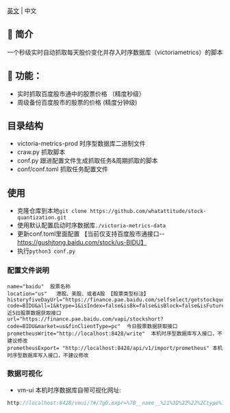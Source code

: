 
[英文](README.md) | 中文

## 📖 简介

一个秒级实时自动抓取每天股价变化并存入时序数据库（victoriametrics）的脚本

## 🚀 功能：

- 实时抓取百度股市通中的股票价格  （精度秒级）
- 周级备份百度股市的股票的价格 (精度分钟级)

## 目录结构

- victoria-metrics-prod 时序型数据库二进制文件
- craw.py 抓取脚本
- conf.py 跟进配置文件生成抓取任务&周期抓取的脚本
- conf/conf.toml 抓取任务配置文件

##  使用

- 克隆仓库到本地`git clone https://github.com/whatattitude/stock-quantization.git`
- 使用默认配置启动时序数据库`./victoria-metrics-data`
- 更新conf.toml里面配置 【当前仅支持百度股市通接口--https://gushitong.baidu.com/stock/us-BIDU】
- 执行`python3 conf.py`

### 配置文件说明
```
name="baidu"  股票名称
location="us"   港股、美股、或者A股 【股票类型标注】
historyfiveDayUrl="https://finance.pae.baidu.com/selfselect/getstockquotation?code=BIDU&all=1&ktype=1&isIndex=false&isBk=false&isBlock=false&isFutures=false&stockType=us&group=quotation_fiveday_us&finClientType=pc"  近5日股票数据获取接口
url="https://finance.pae.baidu.com/vapi/stockshort?code=BIDU&market=us&finClientType=pc"  今日股票数据获取接口
prometheusWrite="http://localhost:8428/write"  本机时序型数据库写入接口，不建议修改
prometheusExport= "http://localhost:8428/api/v1/import/prometheus" 本机时序型数据库写入接口，不建议修改
```
### 数据可视化
- vm-ui 本机时序数据库自带可视化网址:
``` go
http://localhost:8428/vmui/?#/?g0.expr=%7B__name__%21%3D%22%22%2Ctype%3D%22now%22%7D&g0.range_input=6h&g0.end_input=2023-02-28T09%3A19%3A46&g0.relative_time=last_6_hours
```
